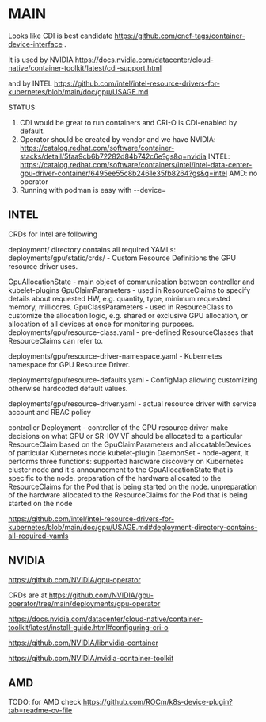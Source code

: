 # MAIN


Looks like CDI is best candidate https://github.com/cncf-tags/container-device-interface .

It is used by NVIDIA https://docs.nvidia.com/datacenter/cloud-native/container-toolkit/latest/cdi-support.html

and by INTEL https://github.com/intel/intel-resource-drivers-for-kubernetes/blob/main/doc/gpu/USAGE.md


STATUS:

1. CDI would be great to run containers and CRI-O is CDI-enabled by default.
2. Operator should be created by vendor and we have
   NVIDIA: https://catalog.redhat.com/software/container-stacks/detail/5faa9cb6b72282d84b742c6e?gs&q=nvidia
   INTEL: https://catalog.redhat.com/software/containers/intel/intel-data-center-gpu-driver-container/6495ee55c8b2461e35fb8264?gs&q=intel
   AMD: no operator
3. Running with podman is easy with --device= 


## INTEL

CRDs for Intel are following


deployment/ directory contains all required YAMLs:
deployments/gpu/static/crds/ - Custom Resource Definitions the GPU resource driver uses.

GpuAllocationState - main object of communication between controller and kubelet-plugins
GpuClaimParameters - used in ResourceClaims to specify details about requested HW, e.g. quantity, type, minimum requested memory, millicores.
GpuClassParameters - used in ResourceClass to customize the allocation logic, e.g. shared or exclusive GPU allocation, or allocation of all devices at once for monitoring purposes.
deployments/gpu/resource-class.yaml - pre-defined ResourceClasses that ResourceClaims can refer to.

deployments/gpu/resource-driver-namespace.yaml - Kubernetes namespace for GPU Resource Driver.

deployments/gpu/resource-defaults.yaml - ConfigMap allowing customizing otherwise hardcoded default values.

deployments/gpu/resource-driver.yaml - actual resource driver with service account and RBAC policy

controller Deployment - controller of the GPU resource driver make decisions on what GPU or SR-IOV VF should be allocated to a particular ResourceClaim based on the GpuClaimParameters and allocatableDevices of particular Kubernetes node
kubelet-plugin DaemonSet - node-agent, it performs three functions:
supported hardware discovery on Kubernetes cluster node and it's announcement to the GpuAllocationState that is specific to the node.
preparation of the hardware allocated to the ResourceClaims for the Pod that is being started on the node.
unpreparation of the hardware allocated to the ResourceClaims for the Pod that is being started on the node

https://github.com/intel/intel-resource-drivers-for-kubernetes/blob/main/doc/gpu/USAGE.md#deployment-directory-contains-all-required-yamls



## NVIDIA

https://github.com/NVIDIA/gpu-operator

CRDs are at https://github.com/NVIDIA/gpu-operator/tree/main/deployments/gpu-operator

https://docs.nvidia.com/datacenter/cloud-native/container-toolkit/latest/install-guide.html#configuring-cri-o

https://github.com/NVIDIA/libnvidia-container

https://github.com/NVIDIA/nvidia-container-toolkit


## AMD

TODO: for AMD check https://github.com/ROCm/k8s-device-plugin?tab=readme-ov-file